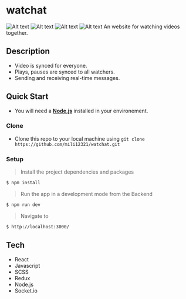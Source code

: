 # watchat
<!-- ![alt text](https://res.cloudinary.com/dzvebcsrp/image/upload/v1610905796/cap21-d_t66bua.png) -->
![Alt text](https://res.cloudinary.com/dzvebcsrp/image/upload/v1610905796/cap21-d_t66bua.png "Desktop view")
![Alt text](https://res.cloudinary.com/dzvebcsrp/image/upload/v1610906166/movies-p_lk3pua.png "Movies page")
![Alt text](https://res.cloudinary.com/dzvebcsrp/image/upload/v1610906218/details-p2_hdmaxc.png "Movie-details page")
![Alt text](https://res.cloudinary.com/dzvebcsrp/image/upload/v1610906476/3_nkac9p.jpg "Mobile view")
An website for watching videos together.
## Description

* Video is synced for everyone.
* Plays, pauses are synced to all watchers.
* Sending and receiving real-time messages.

## Quick Start
* You will need a [**Node.js**](https://nodejs.org/en/download/) installed in your environement.
### Clone
* Clone this repo to your local machine using ```git clone https://github.com/mili12321/watchat.git```

### Setup
> Install the project dependencies and packages

```bash
$ npm install
```
> Run the app in a development mode from the Backend

```bash
$ npm run dev
```
> Navigate to

```bash
$ http://localhost:3000/
```
## Tech
* React
* Javascript
* SCSS
* Redux
* Node.js
* Socket.io